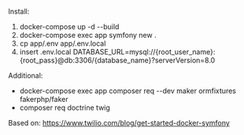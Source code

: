 Install:
1. docker-compose up -d --build
2. docker-compose exec app symfony new .
3. cp app/.env app/.env.local
4. insert .env.local DATABASE_URL=mysql://{root_user_name}:{root_pass}@db:3306/{database_name}?serverVersion=8.0

Additional:
* docker-compose exec app composer req --dev maker ormfixtures fakerphp/faker
* composer req doctrine twig

Based on: https://www.twilio.com/blog/get-started-docker-symfony
